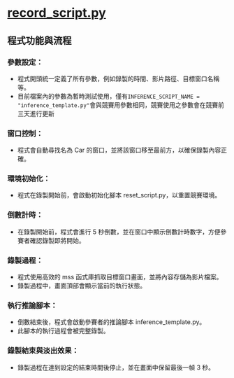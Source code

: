 # [record_script.py](..%2Frecord_script.py)
## 程式功能與流程
### 參數設定：

* 程式開頭統一定義了所有參數，例如錄製的時間、影片路徑、目標窗口名稱等。
* 目前檔案內的參數為暫時測試使用，僅有`INFERENCE_SCRIPT_NAME = "inference_template.py"`會與競賽用參數相同，競賽使用之參數會在競賽前三天進行更新

### 窗口控制：

* 程式會自動尋找名為 Car 的窗口，並將該窗口移至最前方，以確保錄製內容正確。

### 環境初始化：

* 程式在錄製開始前，會啟動初始化腳本 reset_script.py，以重置競賽環境。

### 倒數計時：

* 在錄製開始前，程式會進行 5 秒倒數，並在窗口中顯示倒數計時數字，方便參賽者確認錄製即將開始。

### 錄製過程：

* 程式使用高效的 mss 函式庫抓取目標窗口畫面，並將內容存儲為影片檔案。
* 錄製過程中，畫面頂部會顯示當前的執行狀態。

### 執行推論腳本：

* 倒數結束後，程式會啟動參賽者的推論腳本 inference_template.py。
* 此腳本的執行過程會被完整錄製。

### 錄製結束與淡出效果：

* 錄製過程在達到設定的結束時間後停止，並在畫面中保留最後一幀 3 秒。